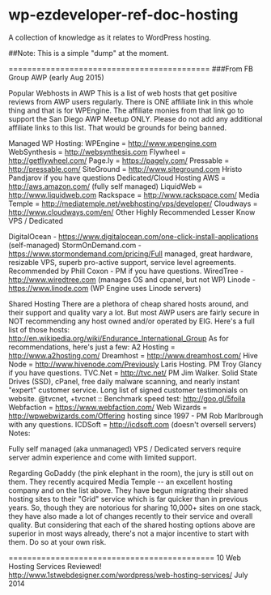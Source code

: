 wp-ezdeveloper-ref-doc-hosting
==============================

A collection of knowledge as it relates to WordPress hosting.

##Note: This is a simple "dump" at the moment. 

===========================================
###From FB Group AWP (early Aug 2015)

Popular Webhosts in AWP
This is a list of web hosts that get positive reviews from AWP users regularly. There is ONE affiliate link in this whole thing and that is for WPEngine. The affiliate monies from that link go to support the San Diego AWP Meetup ONLY. Please do not add any additional affiliate links to this list. That would be grounds for being banned.
 
Managed WP Hosting:
WPEngine = http://www.wpengine.com
WebSynthesis = http://websynthesis.com
Flywheel = http://getflywheel.com/
Page.ly = https://pagely.com/
Pressable = http://pressable.com/
SiteGround = http://www.siteground.com  Hristo Pandjarov if you have questions
Dedicated/Cloud Hosting
AWS = http://aws.amazon.com/ (fully self managed)
LiquidWeb = http://www.liquidweb.com
Rackspace = http://www.rackspace.com/
Media Temple = http://mediatemple.net/webhosting/vps/developer/
Cloudways = http://www.cloudways.com/en/
Other Highly Recommended Lesser Know VPS / Dedicated

DigitalOcean - https://www.digitalocean.com/one-click-install-applications (self-managed)
StormOnDemand.com - https://www.stormondemand.com/pricing/Full managed, great hardware, resizable VPS, superb pro-active support, service level agreements. Recommended by Phill Coxon - PM if you have questions.
WiredTree - http://www.wiredtree.com (manages OS and cpanel, but not WP)
Linode - https://www.linode.com (WP Engine uses Linode servers)

Shared Hosting
There are a plethora of cheap shared hosts around, and their support and quality vary a lot. But most AWP users are fairly secure in NOT recommending any host owned and/or operated by EIG. Here's a full list of those hosts:
http://en.wikipedia.org/wiki/Endurance_International_Group
As for recommendations, here's just a few:
A2 Hosting = http://www.a2hosting.com/
Dreamhost = http://www.dreamhost.com/
Hive Node =  http://www.hivenode.com/Previously Laris Hosting. PM Troy Glancy if you have questions.
TVC.Net = http://tvc.net/ PM Jim Walker. Solid State Drives (SSD), cPanel, free daily malware scanning, and nearly instant "expert" customer service. Long list of signed customer testimonials on website. @tvcnet, +tvcnet :: Benchmark speed test: http://goo.gl/5foiIa
Webfaction = https://www.webfaction.com/
Web Wizards = http://wpwebwizards.com/Offering hosting since 1997 - PM Rob Marlbrough with any questions.
ICDSoft = http://icdsoft.com (doesn't oversell servers)
Notes: 

Fully self managed (aka unmanaged) VPS / Dedicated servers require server admin experience and come with limited support.

Regarding GoDaddy (the pink elephant in the room), the jury is still out on them. They recently acquired Media Temple -- an excellent hosting company and on the list above. They have begun migrating their shared hosting sites to their "Grid" service which is far quicker than in previous years. So, though they are notorious for sharing 10,000+ sites on one stack, they have also made a lot of changes recently to their service and overall quality. But considering that each of the shared hosting options above are superior in most ways already, there's not a major incentive to start with them. Do so at your own risk.




============================================
10 Web Hosting Services Reviewed!
http://www.1stwebdesigner.com/wordpress/web-hosting-services/
July 2014
